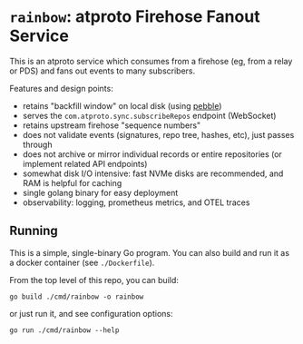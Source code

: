 
`rainbow`: atproto Firehose Fanout Service
==========================================

This is an atproto service which consumes from a firehose (eg, from a relay or PDS) and fans out events to many subscribers.

Features and design points:

- retains "backfill window" on local disk (using [pebble](https://github.com/cockroachdb/pebble))
- serves the `com.atproto.sync.subscribeRepos` endpoint (WebSocket)
- retains upstream firehose "sequence numbers"
- does not validate events (signatures, repo tree, hashes, etc), just passes through
- does not archive or mirror individual records or entire repositories (or implement related API endpoints)
- somewhat disk I/O intensive: fast NVMe disks are recommended, and RAM is helpful for caching
- single golang binary for easy deployment
- observability: logging, prometheus metrics, and OTEL traces

## Running 

This is a simple, single-binary Go program. You can also build and run it as a docker container (see `./Dockerfile`).

From the top level of this repo, you can build:

```shell
go build ./cmd/rainbow -o rainbow
```

or just run it, and see configuration options:

```shell
go run ./cmd/rainbow --help
```

